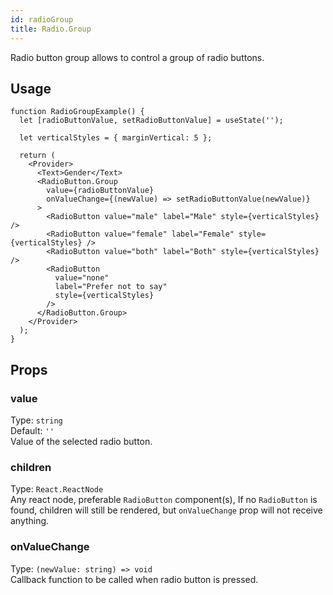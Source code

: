 ```yaml
---
id: radioGroup
title: Radio.Group
---
```


Radio button group allows to control a group of radio buttons.

## Usage

```tsx live
function RadioGroupExample() {
  let [radioButtonValue, setRadioButtonValue] = useState('');

  let verticalStyles = { marginVertical: 5 };

  return (
    <Provider>
      <Text>Gender</Text>
      <RadioButton.Group
        value={radioButtonValue}
        onValueChange={(newValue) => setRadioButtonValue(newValue)}
      >
        <RadioButton value="male" label="Male" style={verticalStyles} />
        <RadioButton value="female" label="Female" style={verticalStyles} />
        <RadioButton value="both" label="Both" style={verticalStyles} />
        <RadioButton
          value="none"
          label="Prefer not to say"
          style={verticalStyles}
        />
      </RadioButton.Group>
    </Provider>
  );
}
```

## Props

### value

Type: `string`  
Default: `''`  
Value of the selected radio button.

### children

Type: `React.ReactNode`  
Any react node, preferable `RadioButton` component(s), If no `RadioButton` is found, children will still be rendered, but `onValueChange` prop will not receive anything.

### onValueChange

Type: `(newValue: string) => void`  
Callback function to be called when radio button is pressed.
